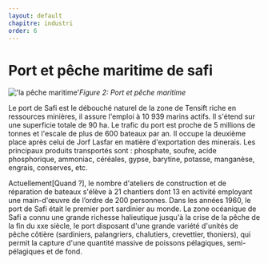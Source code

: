 ```yaml
---
layout: default
chapitre: industri
order: 6
---
```


# Port et pêche maritime de safi



!['la pêche maritime'](/Safi/Industri/images/port-Essaouira.jpg)*Figure 2: Port et pêche maritime*



<!-- note -->
Le port de Safi est le débouché naturel de la zone de Tensift riche en ressources minières, il assure l'emploi à 10 939 marins actifs. Il s'étend sur une superficie totale de 90 ha. Le trafic du port est proche de 5 millions de tonnes et l'escale de plus de 600 bateaux par an. Il occupe la deuxième place après celui de Jorf Lasfar en matière d'exportation des minerais. Les principaux produits transportés sont : phosphate, soufre, acide phosphorique, ammoniac, céréales, gypse, barytine, potasse, manganèse, engrais, conserves, etc.

Actuellement[Quand ?], le nombre d'ateliers de construction et de réparation de bateaux s'élève à 21 chantiers dont 13 en activité employant une main-d'œuvre de l’ordre de 200 personnes. Dans les années 1960, le port de Safi était le premier port sardinier au monde. La zone océanique de Safi a connu une grande richesse halieutique jusqu'à la crise de la pêche de la fin du xxe siècle, le port disposant d'une grande variété d'unités de pêche côtière (sardiniers, palangriers, chalutiers, crevettier, thoniers), qui permit la capture d'une quantité massive de poissons pélagiques, semi-pélagiques et de fond.


<!-- new slide -->


